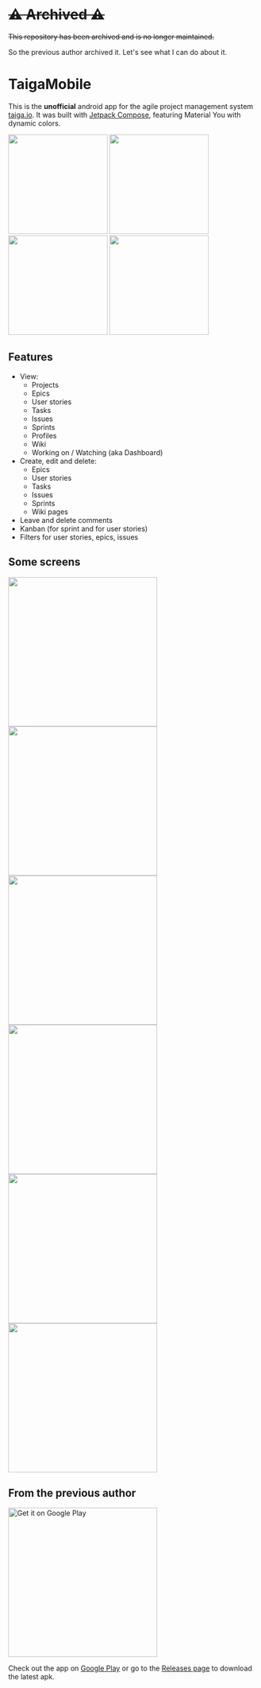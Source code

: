 # ~~⚠️ Archived ⚠️~~
~~This repository has been archived and is no longer maintained.~~

So the previous author archived it. Let's see what I can do about it.

# TaigaMobile

This is the **unofficial** android app for the agile project management system [taiga.io](https://www.taiga.io/). It was built with [Jetpack Compose](https://developer.android.com/jetpack/compose), featuring Material You with dynamic colors.

<img src="screenshots/m3_1.png" width=200/> <img src="screenshots/m3_2.png" width=200/>
<img src="screenshots/m3_3.png" width=200/> <img src="screenshots/m3_4.png" width=200/>

## Features
* View:
  * Projects
  * Epics
  * User stories
  * Tasks
  * Issues
  * Sprints
  * Profiles
  * Wiki
  * Working on / Watching (aka Dashboard)
* Create, edit and delete:
  * Epics
  * User stories
  * Tasks
  * Issues
  * Sprints
  * Wiki pages
* Leave and delete comments
* Kanban (for sprint and for user stories)
* Filters for user stories, epics, issues

## Some screens
<img src="screenshots/login.png" width=300/> <img src="screenshots/login_dark.png" width=300/>
<img src="screenshots/story.png" width=300/> <img src="screenshots/story_dark.png" width=300/>
<img src="screenshots/sprint.png" width=300/> <img src="screenshots/sprint_dark.png" width=300/>

## From the previous author
<a href='https://play.google.com/store/apps/details?id=io.eugenethedev.taigamobile&utm_source=github'><img alt='Get it on Google Play' src='https://play.google.com/intl/en_us/badges/static/images/badges/en_badge_web_generic.png' width=300/></a>

Check out the app on [Google Play](https://play.google.com/store/apps/details?id=io.eugenethedev.taigamobile&utm_source=github) or go to the [Releases page](https://github.com/EugeneTheDev/TaigaMobile/releases) to download the latest apk.
